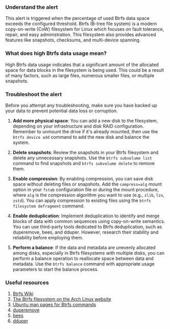 ### Understand the alert

This alert is triggered when the percentage of used Btrfs data space exceeds the configured threshold. Btrfs (B-tree file system) is a modern copy-on-write (CoW) filesystem for Linux which focuses on fault tolerance, repair, and easy administration. This filesystem also provides advanced features like snapshots, checksums, and multi-device spanning.

### What does high Btrfs data usage mean?

High Btrfs data usage indicates that a significant amount of the allocated space for data blocks in the filesystem is being used. This could be a result of many factors, such as large files, numerous smaller files, or multiple snapshots.

### Troubleshoot the alert

Before you attempt any troubleshooting, make sure you have backed up your data to prevent potential data loss or corruption.

1. **Add more physical space**: You can add a new disk to the filesystem, depending on your infrastructure and disk RAID configuration. Remember to unmount the drive if it's already mounted, then use the `btrfs device add` command to add the new disk and balance the system.

2. **Delete snapshots**: Review the snapshots in your Btrfs filesystem and delete any unnecessary snapshots. Use the `btrfs subvolume list` command to find snapshots and `btrfs subvolume delete` to remove them.

3. **Enable compression**: By enabling compression, you can save disk space without deleting files or snapshots. Add the `compress=alg` mount option in your `fstab` configuration file or during the mount procedure, where `alg` is the compression algorithm you want to use (e.g., `zlib`, `lzo`, `zstd`). You can apply compression to existing files using the `btrfs filesystem defragment` command.

4. **Enable deduplication**: Implement deduplication to identify and merge blocks of data with common sequences using copy-on-write semantics. You can use third-party tools dedicated to Btrfs deduplication, such as duperemove, bees, and dduper. However, research their stability and reliability before employing them.

5. **Perform a balance**: If the data and metadata are unevenly allocated among disks, especially in Btrfs filesystems with multiple disks, you can perform a balance operation to reallocate space between data and metadata. Use the `btrfs balance` command with appropriate usage parameters to start the balance process.

### Useful resources

1. [Btrfs Wiki](https://btrfs.wiki.kernel.org)
2. [The Btrfs filesystem on the Arch Linux website](https://wiki.archlinux.org/title/btrfs)
3. [Ubuntu man pages for Btrfs commands](https://manpages.ubuntu.com/manpages/bionic/man8)
4. [duperemove](https://github.com/markfasheh/duperemove)
5. [bees](https://github.com/Zygo/bees)
6. [dduper](https://github.com/lakshmipathi/dduper)